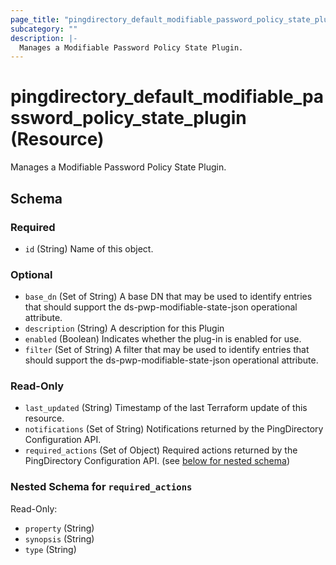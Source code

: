 ```yaml
---
page_title: "pingdirectory_default_modifiable_password_policy_state_plugin Resource - terraform-provider-pingdirectory"
subcategory: ""
description: |-
  Manages a Modifiable Password Policy State Plugin.
---
```


# pingdirectory_default_modifiable_password_policy_state_plugin (Resource)

Manages a Modifiable Password Policy State Plugin.



<!-- schema generated by tfplugindocs -->
## Schema

### Required

- `id` (String) Name of this object.

### Optional

- `base_dn` (Set of String) A base DN that may be used to identify entries that should support the ds-pwp-modifiable-state-json operational attribute.
- `description` (String) A description for this Plugin
- `enabled` (Boolean) Indicates whether the plug-in is enabled for use.
- `filter` (Set of String) A filter that may be used to identify entries that should support the ds-pwp-modifiable-state-json operational attribute.

### Read-Only

- `last_updated` (String) Timestamp of the last Terraform update of this resource.
- `notifications` (Set of String) Notifications returned by the PingDirectory Configuration API.
- `required_actions` (Set of Object) Required actions returned by the PingDirectory Configuration API. (see [below for nested schema](#nestedatt--required_actions))

<a id="nestedatt--required_actions"></a>
### Nested Schema for `required_actions`

Read-Only:

- `property` (String)
- `synopsis` (String)
- `type` (String)

